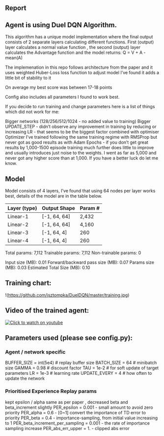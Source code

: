 ## Report

## Agent is using Duel DQN Algorithm. 

This algorithm has a unique model implementation where the final output consists of 2 separate layers calculating different functions. 
First (output) layer calculates a normal value function , the second (output) layer calculates the Advantage function and the model returns:
Q = V + A - mean(A) 

The implemenation in this repo follows architecture from the paper and it uses weighted Huber-Loss loss function to adjust model I’ve found it adds a little bit of stability to it

On average my best score was between 17-18 points

Config also includes all parameters I found to work best.

If you decide to run training and change parameters here is a list of things which did not work for me:

Bigger networks (128/256/512/1024 - no added value to training)
Bigger UPDATE_STEP - didn’t observe any improvement in training by reducing or increasing
LR - that seems to be the biggest factor combined with optimiser
Optimizer I’ve trained following the same training regime with RMSProp but never got as good results as with Adam
Epochs - if you don’t get great results by 1,000-1500 episode training much further does little to improve and usually introduces just noise to the weights. I went as far as 5,000 and never got any higher score than at 1,000. If you have a better luck do let me know.

## Model 

Model consists of 4 layers, I've found that using 64 nodes per layer works best, details of the model are in the table below. 


|        Layer (type)   |           Output Shape   |      Param #|
| --- | --- | --- | 
|            Linear-1         |      [-1, 64, 64]    |       2,432|
|            Linear-2         |      [-1, 64, 64]    |       4,160|
|            Linear-3         |       [-1, 64, 4]    |         260|
|            Linear-4         |       [-1, 64, 4]    |         260|


Total params: 7,112
Trainable params: 7,112
Non-trainable params: 0

Input size (MB): 0.01
Forward/backward pass size (MB): 0.07
Params size (MB): 0.03
Estimated Total Size (MB): 0.10

## Training chart: 
!(https://github.com/jsztompka/DuelDQN/master/training.jpg)

## Video of the trained agent:
[![Click to watch on youtube](https://img.youtube.com/vi/SRBDl_yjLBM/0.jpg)](https://youtu.be/SRBDl_yjLBM)

## Parameters used (please see config.py): 
### Agent / network specific
BUFFER_SIZE = int(5e4)  # replay buffer size
BATCH_SIZE = 64         # minibatch size
GAMMA = 0.98             # discount factor
TAU = 1e-2              # for soft update of target parameters
LR = 1e-3               # learning rate
UPDATE_EVERY = 4        # how often to update the network

### Prioritised Experience Replay params

kept epsilon / alpha same as per paper , decreased beta and beta_increment slightly
PER_epsilon = 0.001  - small amount to avoid zero priority
PER_alpha = 0.6  - [0~1] convert the importance of TD error to priority
PER_beta = 0.4   - importance-sampling, from initial value increasing to 1
PER_beta_increment_per_sampling = 0.001  - the rate of importance sampling increase
PER_abs_err_upper = 1.  - clipped abs error
